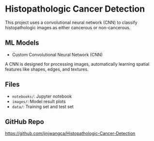 # Histopathologic Cancer Detection

This project uses a convolutional neural network (CNN) to classify histopathologic images as either cancerous or non-cancerous.

## ML Models
- Custom Convolutional Neural Network (CNN)
  
A CNN is designed for processing images, automatically learning spatial features like shapes, edges, and textures.

## Files
- `notebooks/`: Jupyter notebook
- `images/`: Model result plots
- `data/`: Training set and test set

## GitHub Repo
https://github.com/jinjwangca/Histopathologic-Cancer-Detection
